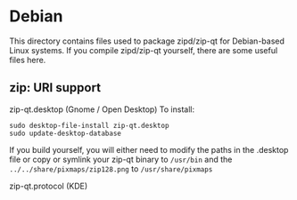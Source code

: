
Debian
====================
This directory contains files used to package zipd/zip-qt
for Debian-based Linux systems. If you compile zipd/zip-qt yourself, there are some useful files here.

## zip: URI support ##


zip-qt.desktop  (Gnome / Open Desktop)
To install:

	sudo desktop-file-install zip-qt.desktop
	sudo update-desktop-database

If you build yourself, you will either need to modify the paths in
the .desktop file or copy or symlink your zip-qt binary to `/usr/bin`
and the `../../share/pixmaps/zip128.png` to `/usr/share/pixmaps`

zip-qt.protocol (KDE)

